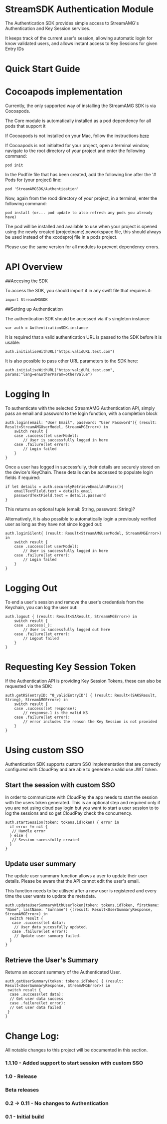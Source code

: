
StreamSDK Authentication Module
=====================
The Authentication SDK provides simple access to StreamAMG's Authentication and Key Session services.

It keeps track of the current user's session, allowing automatic login for know validated users, and allows instant access to Key Sessions for given Entry IDs

Quick Start Guide
======

Cocoapods implementation
=====

Currently, the only supported way of installing the StreamAMG SDK is via Cocoapods.

The Core module is automatically installed as a pod dependency for all pods that support it

If Cocoapods is not installed on your Mac, follow the instructions [here](https://guides.cocoapods.org/using/getting-started.html)

If Cocoapods is not initialted for your project, open a terminal window, navigate to the root directory of your project and enter the following command:

```
pod init
```

In the Podfile file that has been created, add the following line after the '# Pods for (your project) line:

```
pod 'StreamAMGSDK/Authentication'
```

Now, again from the rood directory of your project, in a terminal, enter the following command:

```
pod install (or... pod update to also refresh any pods you already have)
```

The pod will be installed and available to use when your project is opened using the newly created (projectname).xcworkspace file, this should always be used instead of the xcodeproj file in a pods project.

Please use the same version for all modules to prevent dependency errors.

API Overview
============

##Accesing the SDK

To access the SDK, you should import it in any swift file that requires it:

```
import StreamAMGSDK
```

##Setting up Authentication

The authentication SDK should be accessed via it's singleton instance

```
var auth = AuthenticationSDK.instance
```

It is required that a valid authentication URL is passed to the SDK before it is usable:

```
auth.initialiseWithURL("https:validURL.test.com")
```

It is also possible to pass other URL parameters to the SDK here:

```
auth.initialiseWithURL("https:validURL.test.com", params:"lang=en&otherParam=otherValue")
```

Logging In
========

To authenticate with the selected StreamAMG Authentication API, simply pass an email and password to the login function, with a completion block

```
auth.login(email: "User Email", password: "User Password"){ (result: Result<StreamAMGUserModel, StreamAMGError>) in
    switch result {
    case .success(let userModel):
        // User is successfully logged in here
    case .failure(let error):
        // Login failed
    }
}
```

Once a user has logged in successfully, their details are securely stored on the device's KeyChain. These details can be accessed to populate login fields if required:

```
if let details = auth.securelyRetrieveEmailAndPass(){
    emailTextField.text = details.email
    passwordTextField.text = details.password
}
```

This returns an optional tuple (email: String, password: String)?

Alternatively, it is also possible to automatically login a previously verified user as long as they have not since logged out:

```
auth.loginSilent{ (result: Result<StreamAMGUserModel, StreamAMGError>) in
    switch result {
    case .success(let userModel):
        // User is successfully logged in here
    case .failure(let error):
        // Login failed
    }
}
```

Logging Out
=========

To end a user's session and remove the user's credentials from the Keychain, you can log the user out:

```
auth.logout { (result: Result<SAResult, StreamAMGError>) in
    switch result {
    case .success(_):
        // User is successfully logged out here
    case .failure(let error):
        // Logout failed
    }
}
```

Requesting Key Session Token
=======================

If the Authentication API is providing Key Session Tokens, these can also be requested via the SDK:

```
auth.getKS(entryID: "0_validEntryID") { (result: Result<(SAKSResult, String), StreamAMGError>) in
    switch result {
    case .success(let response):
        // response.1 is the valid KS
    case .failure(let error):
        // error includes the reason the Key Session is not provided
    }
}
```
Using custom SSO
=======================
Authentication SDK supports custom SSO implementation that are correctly configured with CloudPay and are able to generate a valid use JWT token.

## Start the session with custom SSO

In order to communicate with CloudPay the app needs to start the session with the users token generated. This is an optional step and required only if you are not using cloud pay login but you want to start a user session to to log the sessions and so get CloudPay check the concurrency.


```
auth.startSession(token: tokens.idToken) { error in
  if error != nil {
   // Handle error
  } else {
   // Session sucessfully created
  }                             
}
```
## Update user summary
The update user summary function allows a user to update their user details. Please be aware that the API cannot edit the user's email.

This function needs to be utilised after a new user is registered and every time the user wants to update the metadata.

```
auth.updateUserSummaryWithUserToken(token: tokens.idToken, firstName: "Name", lastName: "Surname") {(result: Result<UserSummaryResponse, StreamAMGError>) in
  switch result {
   case .success(let data):
    // User data sucessfully updated.
   case .failure(let error):
    // Update user summary failed.                                          
  }
}
```
## Retrieve the User's Summary

Returns an account summary of the Authenticated User.

```
auth.getUserSummary(token: tokens.idToken) { (result: Result<UserSummaryResponse, StreamAMGError>) in
 switch result {
  case .success(let data):
  // Get user data success
  case .failure(let error):
  // Get user data failed
 }
}
```

Change Log:
===========

All notable changes to this project will be documented in this section.
### 1.1.10 - Added support to start session with custom SSO

### 1.0 - Release

### Beta releases

### 0.2 -> 0.11 - No changes to Authentication

### 0.1 - Initial build
